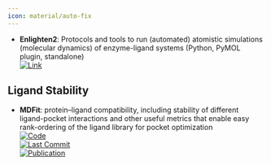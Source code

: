 ```yaml
---
icon: material/auto-fix
---
```


- **Enlighten2**: Protocols and tools to run (automated) atomistic simulations (molecular dynamics) of enzyme-ligand systems (Python, PyMOL plugin, standalone)  
	[![Link](https://img.shields.io/badge/Link-online-brightgreen?style=for-the-badge&logo=cachet&logoColor=65FF8F)](https://enlighten2.github.io/)  

## **Ligand Stability**
- **MDFit**: protein–ligand compatibility, including stability of different ligand-pocket interactions and other useful metrics that enable easy rank-ordering of the ligand library for pocket optimization  
	[![Code](https://img.shields.io/github/stars/brueckna2020/MDFit?style=for-the-badge&logo=github)](https://github.com/brueckna2020/MDFit)  
	[![Last Commit](https://img.shields.io/github/last-commit/brueckna2020/MDFit?style=for-the-badge&logo=github)](https://github.com/brueckna2020/MDFit)  
	[![Publication](https://img.shields.io/badge/Publication-Citations:0-blue?style=for-the-badge&logo=bookstack)](https://doi.org/10.1007/s10822-024-00564-2)  
